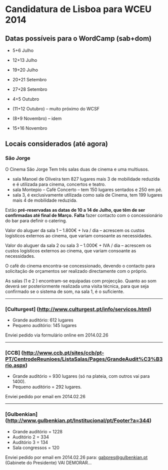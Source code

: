 # Candidatura de Lisboa para WCEU 2014

## Datas possíveis para o WordCamp (sab+dom)

* 5+6 Julho
* 12+13 Julho
* 19+20 Julho

* 20+21 Setembro
* 27+28 Setembro

* 4+5 Outubro
* (11+12 Outubro) – muito próximo do WCSF

* (8+9 Novembro) – idem
* 15+16 Novembro


## Locais considerados (até agora)

### São Jorge
O Cinema São Jorge Tem três salas duas de cinema e uma multiusos.
* sala Manoel de Oliveira tem 827 lugares mais 3 de mobilidade reduzida e é utilizada para cinema, concertos e teatro.
* sala Montepio – Café Concerto – tem 150 lugares sentados e 250 em pé.
* sala 3, é exclusivamente utilizada como sala de Cinema, tem 199 lugares mais 4 de mobilidade reduzida.

Estão **pré-reservadas as datas de 10 a 14 de Julho, que têm de ser confirmadas até final de Março.**
**Falta** fazer contacto com o concessionário do bar para definir o catering.

Valor do aluguer da sala 1 – 1.800€ + Iva / dia – acrescem os custos logísticos externos ao cinema, que variam consoante as necessidades.

Valor do aluguer da sala 2 ou sala 3 – 1.000€ + IVA / dia – acrescem os custos logísticos externos ao cinema, que variam consoante as necessidades.

O café do cinema encontra-se concessionado, devendo o contacto para solicitação de orçamentos ser realizado directamente com o próprio.

As salas (1 e 2 ) encontram-se equipadas com projecção. Quanto ao som deverá ser posteriormente realizada uma visita técnica, para que seja confirmado se o sistema de som, na sala 1, é o suficiente.

---

### [Culturgest] (http://www.culturgest.pt/info/servicos.html)
* Grande auditório: 612 lugares
* Pequeno auditório: 145 lugares

Enviei pedido via formulário online em 2014.02.26

---

### [CCB] (http://www.ccb.pt/sites/ccb/pt-PT/CentrodeReunioes/ListaSalas/Pages/GrandeAudit%C3%B3rio.aspx)
* Grande auditório = 930 lugares (só na plateia, com outros vai para 1400).
* Pequeno auditório = 292 lugares.

Enviei pedido por email em 2014.02.26

---

### [Gulbenkian] (http://www.gulbenkian.pt/Institucional/pt/Footer?a=344)
* Grande auditório = 1228
* Auditório 2 = 334
* Auditório 3 = 134
* Sala congressos = 120

Enviei pedido por email em 2014.02.26 para: gabpres@gulbenkian.pt (Gabinete do Presidente) VAI DEMORAR…
